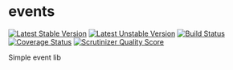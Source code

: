 events
======

[![Latest Stable Version](https://poser.pugx.org/evaneos/events/v/stable.png)](https://packagist.org/packages/evaneos/events)
[![Latest Unstable Version](https://poser.pugx.org/evaneos/events/v/unstable.png)](https://packagist.org/packages/evaneos/events)
[![Build Status](https://travis-ci.org/thibaud-evaneos/events.png?branch=master)](https://travis-ci.org/thibaud-evaneos/events)
[![Coverage Status](https://coveralls.io/repos/thibaud-evaneos/events/badge.png?branch=master)](https://coveralls.io/r/thibaud-evaneos/events?branch=master)
[![Scrutinizer Quality Score](https://scrutinizer-ci.com/g/thibaud-evaneos/events/badges/quality-score.png?s=668e4df5ba163c804504257d4a026a0a549f220a)](https://scrutinizer-ci.com/g/thibaud-evaneos/events/)

Simple event lib
